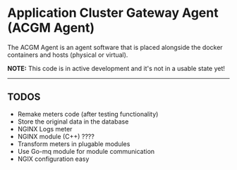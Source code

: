 # Application Cluster Gateway Agent (ACGM Agent)

The ACGM Agent is an agent software that is placed alongside the docker containers and hosts (physical or virtual).

**NOTE:** This code is in active development and it's not in a usable state yet!

---

## TODOS

* Remake meters code (after testing functionality)
* Store the original data in the database
* NGINX Logs meter
* NGINX module (C++) ????
* Transform meters in plugable modules
* Use Go-mq module for module communication
* NGIX configuration easy
